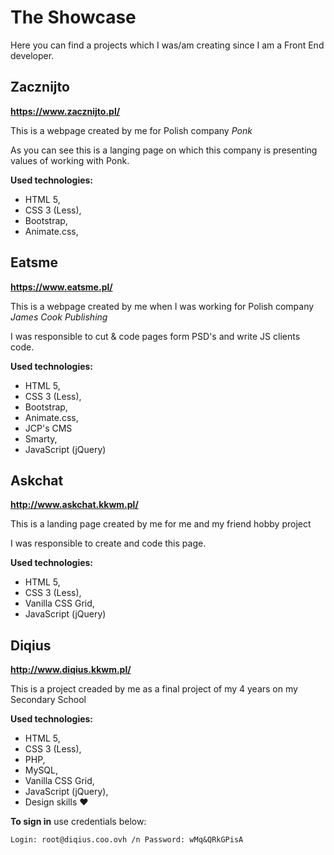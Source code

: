 # The Showcase

Here you can find a projects which I was/am creating since I am a Front End developer.

## Zacznijto

**https://www.zacznijto.pl/**

This is a webpage created by me for Polish company _Ponk_

As you can see this is a langing page on which this company is presenting values of working with Ponk.

**Used technologies:**

- HTML 5,
- CSS 3 (Less),
- Bootstrap,
- Animate.css,

## Eatsme

**https://www.eatsme.pl/**

This is a webpage created by me when I was working for Polish company _James Cook Publishing_

I was responsible to cut & code pages form PSD's and write JS clients code.

**Used technologies:**

- HTML 5,
- CSS 3 (Less),
- Bootstrap,
- Animate.css,
- JCP's CMS
- Smarty,
- JavaScript (jQuery)

## Askchat

**http://www.askchat.kkwm.pl/**

This is a landing page created by me for me and my friend hobby project

I was responsible to create and code this page.

**Used technologies:**

- HTML 5,
- CSS 3 (Less),
- Vanilla CSS Grid,
- JavaScript (jQuery)

## Diqius

**http://www.diqius.kkwm.pl/**

This is a project creaded by me as a final project of my 4 years on my Secondary School

**Used technologies:**

- HTML 5,
- CSS 3 (Less),
- PHP,
- MySQL,
- Vanilla CSS Grid,
- JavaScript (jQuery),
- Design skills :heart:

**To sign in** use credentials below:

`Login: root@diqius.coo.ovh /n
Password: wMq&QRkGPisA`
